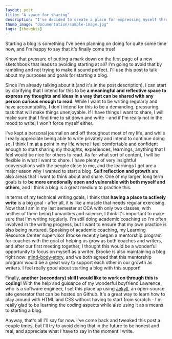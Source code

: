 ```yaml
---
layout: post
title: "A space for sharing"
description: "I've decided to create a place for expressing myself through writing!"
thumb_image: "documentation/sample-image.jpg"
tags: [thoughts]
---
```

Starting a blog is something I've been planning on doing for quite some time now, and I'm happy to say that it's finally come true!

Know that pressure of putting a mark down on the first page of a new sketchbook that leads to avoiding starting at all?
I'm going to avoid that by rambling and not trying to make it sound perfect. I'll use this post to talk about my purposes and goals for starting a blog.

Since I'm already talking about it (and it's in the post description), I can start by clarifying that I intend for this to be **a meaningful and reflective
space to express my thoughts and ideas in a way that can be shared with any person curious enough to read**.
While I want to be writing regularly and have accountability, I don't intend for this to be a demanding, pressuring task that will make things unenjoyable.
If I have things I want to share, I will make sure that I find time to sit down and write - and if I'm really not in the mood to write, I won't force myself either.

I've kept a personal journal on and off throughout most of my life, and while I really appreciate being able to write privately and intend to continue doing so, I think I'm at a point in my life where I feel comfortable and confident enough to start sharing my thoughts, experiences, learnings, anything that I feel would be nice for others to read.
As for what sort of content, I will be flexible in what I want to share. I have plenty of very insightful conversations with the people close to me, and the learnings I get are a major eason why I wanted to start a blog. **Self reflection and growth** are also areas that I want to think about and share. One of my larger, long term goals is to **be more emotionally open and vulnerable with both myself and others**, and I think a blog is a great medium to practice this.

In terms of my technical writing goals, I think that **having a place to actively write** is a big goal - after all, it is like a muscle that needs regular exercising.
Now that I am in my last semester at CCA with only two classes, with neither of them being humanities and science, I think it's important to make sure that I'm writing regularly. I'm still doing academic coaching so I'm often involved in the writing progress, but I want to ensure that my own practice is also being nurtured. Speaking of academic coaching, my Learning Resource Center supervisor Brooke recently began a mentorship program for coaches with the goal of helping us grow as both coaches and writers, and after our first meeting together, I thought this would be a wonderful opportunity to focus on myself as a writer. Brooke is also maintaining a blog right now: <a href="https://mind-body-story.com/">mind-body-story</a>, and we both agreed that this mentorship program would be a great way to support each other in our growth as writers. I feel really good about starting a blog with this support!

Finally, **another (secondary) skill I would like to work on through this is coding**! With the help and guidance of my wonderful boyfriend Lawrence, who is a software engineer, I set this place up using <a href="https://jekyllrb.com/">Jekyll</a>, an open-source site generator that can be hosted on Github. It's a great way to learn how to play around with HTML and CSS without having to start from scratch - I'm really glad to be learning the coding aspects while also using it as a means to starting a blog.

Anyway, that's all I'll say for now. I've come back and tweaked this post a couple times, but I'll try to avoid doing that in the future to be honest and real, and appreciate what I have to say in the moment I write.